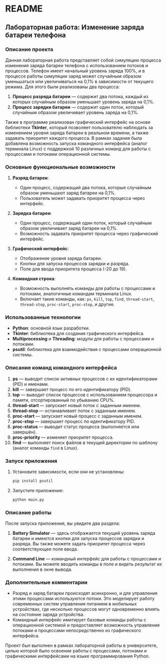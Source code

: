 # README

## Лабораторная работа: Изменение заряда батареи телефона

### Описание проекта

Данная лабораторная работа представляет собой симуляцию процесса изменения заряда батареи телефона с использованием потоков и процессов. Телефон имеет начальный уровень заряда 100%, и в процессе работы симуляции заряд может случайным образом уменьшаться или увеличиваться на 0,1% в зависимости от текущего режима. Для этого были реализованы два процесса:

1. **Процесс разряда батареи** — содержит два потока, каждый из которых случайным образом уменьшает уровень заряда на 0,1%.
2. **Процесс зарядки батареи** — содержит один поток, который случайным образом увеличивает уровень заряда на 0,1%.

Также в программе реализован графический интерфейс на основе библиотеки **Tkinter**, который позволяет пользователю наблюдать за изменением уровня заряда батареи в реальном времени, а также задавать приоритет каждого процесса. В рамках задания была добавлена возможность запуска командного интерфейса (аналог терминала Linux) с поддержкой 10 различных команд для работы с процессами и потоками операционной системы.

### Основные функциональные возможности
1. **Разряд батареи**:
   - Один процесс, содержащий два потока, которые случайным образом уменьшают заряд батареи на 0,1%.
   - Пользователь может задавать приоритет процесса через интерфейс.

2. **Зарядка батареи**:
   - Один процесс, содержащий один поток, который случайным образом увеличивает заряд батареи на 0,1%.
   - Возможность задавать приоритет процесса через графический интерфейс.

3. **Графический интерфейс**:
   - Отображение уровня заряда батареи.
   - Кнопки для запуска процессов зарядки и разряда.
   - Поле для ввода приоритета процесса (-20 до 19).

4. **Командная строка**:
   - Возможность выполнять команды для работы с процессами и потоками, аналогичные командам терминала Linux.
   - Включает такие команды, как: `ps`, `kill`, `top`, `find`, `thread-start`, `thread-stop`, `proc-start`, `proc-stop`, и другие.

### Использованные технологии

- **Python**: основной язык разработки.
- **Tkinter**: библиотека для создания графического интерфейса.
- **Multiprocessing** и **Threading**: модули для работы с процессами и потоками.
- **psutil**: библиотека для взаимодействия с процессами операционной системы.

### Описание команд командного интерфейса

1. **ps** — выводит список активных процессов с их идентификаторами (PID) и именами.
2. **kill <pid>** — завершает процесс по его идентификатору (PID).
3. **top** — выводит список процессов с использованием процессора и памяти, отсортированный по убыванию CPU%.
4. **thread-start <name>** — запускает новый поток с заданным именем.
5. **thread-stop <name>** — останавливает поток с заданным именем.
6. **proc-start <name>** — запускает новый процесс с заданным именем.
7. **proc-stop <pid>** — завершает процесс по идентификатору PID.
8. **proc-status <pid>** — выводит статус процесса (выполняется или завершён).
9. **proc-priority <pid> <priority>** — изменяет приоритет процесса.
10. **find <pattern>** — выполняет поиск файлов в текущей директории по шаблону (аналог команды `find` в Linux).

### Запуск приложения

1. Установите зависимости, если они не установлены:
   ```bash
   pip install psutil
   ```

2. Запустите приложение:
   ```bash
   python main.py
   ```

### Описание работы

После запуска приложения, вы увидите два раздела:

1. **Battery Simulator** — здесь отображается текущий уровень заряда батареи и имеются кнопки для запуска процессов зарядки и разряда. Вы также можете задать приоритет процесса через соответствующее поле ввода.

2. **Command Line** — командный интерфейс для работы с процессами и потоками. Вы можете вводить команды в поле и видеть результат их выполнения в окне вывода.

### Дополнительные комментарии

- Разряд и заряд батареи происходят асинхронно, и для управления этими процессами используются потоки. Это моделирует работу современных систем управления питанием в мобильных устройствах, где несколько процессов могут одновременно влиять на состояние заряда устройства.
- Командный интерфейс имитирует базовые команды работы с операционной системой и предоставляет возможность управления потоками и процессами непосредственно из графического интерфейса.

Проект был выполнен в рамках лабораторной работы в университете, целью которой было освоение работы с процессами, потоками и графическими интерфейсами на языке программирования Python.